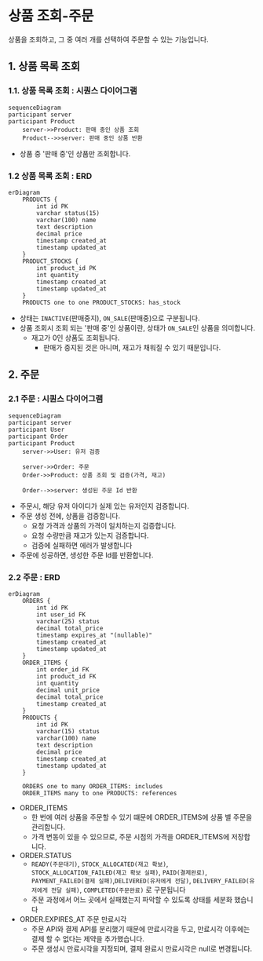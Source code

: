 # 상품 조회-주문
상품을 조회하고, 그 중 여러 개를 선택하여 주문할 수 있는 기능입니다.

## 1. 상품 목록 조회

### 1.1. 상품 목록 조회 : 시퀀스 다이어그램

```mermaid
sequenceDiagram
participant server
participant Product
    server->>Product: 판매 중인 상품 조회
    Product-->>server: 판매 중인 상품 반환
```
- 상품 중 '판매 중'인 상품만 조회합니다.

### 1.2 상품 목록 조회 : ERD

```mermaid
erDiagram
    PRODUCTS {
        int id PK
        varchar status(15)
        varchar(100) name
        text description
        decimal price
        timestamp created_at
        timestamp updated_at
    }
    PRODUCT_STOCKS {
        int product_id PK
        int quantity
        timestamp created_at
        timestamp updated_at
    }
    PRODUCTS one to one PRODUCT_STOCKS: has_stock
```
- 상태는 `INACTIVE`(판매중지), `ON_SALE`(판매중)으로 구분됩니다.
- 상품 조회시 조회 되는 '판매 중'인 상품이란, 상태가 `ON_SALE`인 상품을 의미합니다.
  - 재고가 0인 상품도 조회됩니다.
    - 판매가 중지된 것은 아니며, 재고가 채워질 수 있기 때문입니다.
    

## 2. 주문

### 2.1 주문 : 시퀀스 다이어그램

```mermaid
sequenceDiagram
participant server
participant User
participant Order
participant Product
    server->>User: 유저 검증
    
    server->>Order: 주문
    Order->>Product: 상품 조회 및 검증(가격, 재고)
    
    Order-->>server: 생성된 주문 Id 반환
```
- 주문시, 해당 유저 아이디가 실제 있는 유저인지 검증합니다.
- 주문 생성 전에, 상품을 검증합니다.
  - 요청 가격과 상품의 가격이 일치하는지 검증합니다.
  - 요청 수량만큼 재고가 있는지 검증합니다. 
  - 검증에 실패하면 에러가 발생합니다 
- 주문에 성공하면, 생성한 주문 Id를 반환합니다.

### 2.2 주문 : ERD
```mermaid
erDiagram
    ORDERS {
        int id PK
        int user_id FK
        varchar(25) status
        decimal total_price
        timestamp expires_at "(nullable)"
        timestamp created_at
        timestamp updated_at
    }
    ORDER_ITEMS {
        int order_id FK
        int product_id FK
        int quantity
        decimal unit_price
        decimal total_price
        timestamp created_at
    }
    PRODUCTS {
        int id PK
        varchar(15) status
        varchar(100) name
        text description
        decimal price
        timestamp created_at
        timestamp updated_at
    }
 
    ORDERS one to many ORDER_ITEMS: includes
    ORDER_ITEMS many to one PRODUCTS: references
```
- ORDER_ITEMS
  - 한 번에 여러 상품을 주문할 수 있기 떄문에 ORDER_ITEMS에 상품 별 주문을 관리합니다.
  - 가격 변동이 있을 수 있으므로, 주문 시점의 가격을 ORDER_ITEMS에 저장합니다.
- ORDER.STATUS 
  - `READY(주문대기)`, `STOCK_ALLOCATED(재고 확보)`, `STOCK_ALLOCATION_FAILED(재고 확보 실패)`, `PAID(결제완료)`, `PAYMENT_FAILED(결제 실패)`,`DELIVERED(유저에게 전달)`, `DELIVERY_FAILED(유저에게 전달 실패)`, `COMPLETED(주문완료)` 로 구분됩니다
  - 주문 과정에서 어느 곳에서 실패했는지 파악할 수 있도록 상태를 세분화 했습니다
- ORDER.EXPIRES_AT 주문 만료시각
  - 주문 API와 결제 API를 분리했기 때문에 만료시각을 두고, 만료시각 이후에는 결제 할 수 없다는 제약을 추가했습니다.
  - 주문 생성시 만료시각을 지정되며, 결제 완료시 만료시각은 null로 변경됩니다.
